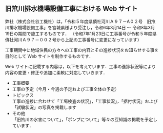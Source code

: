 ## 旧笊川排水機場設備工事における Web サイト
弊社（株式会社谷工機社）は，「令和５年度県債社河川Ａ９７－A０２号　旧笊川排水機場設備工事」を宮城県様より受注し，令和6年3月14日 ～ 令和8年3月19日の期間で施工するものです．
（令和7年1月23日に工事番号が令和５年度県債社河川Ａ９７－００２号から上記の工事番号に変更になっています）

工事期間中に地域住民の方々への工事の内容とその進捗状況をお知らせする事を目的として Web サイトを制作するものです．

Web サイトに記載する内容は，以下を考えています．工事の進捗状況等により内容の変更・修正や追加に柔軟に対応していきます．
- 工事概要
- 工事の予定（今月・今週の予定および工事全体の予定）
- トピックス<br />
	工事の進捗に合わせて「工場検査の状況」，「工事状況」，「据付状況」および「試験状況」の写真を掲載します
- その他<br />
	「旧笊川の水害について」，「ポンプについて」等々の豆知識の掲載を予定しています．
